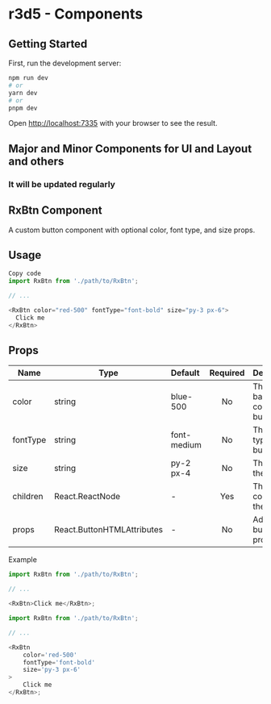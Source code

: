 # r3d5 - Components

## Getting Started

First, run the development server:

```bash
npm run dev
# or
yarn dev
# or
pnpm dev
```

Open [http://localhost:7335](http://localhost:7335) with your browser to see the result.

## Major and Minor Components for UI and Layout and others

### It will be updated regularly

## RxBtn Component

A custom button component with optional color, font type, and size props.

## Usage

```javascript
Copy code
import RxBtn from './path/to/RxBtn';

// ...

<RxBtn color="red-500" fontType="font-bold" size="py-3 px-6">
  Click me
</RxBtn>
```

## Props

| Name     | Type                                          | Default     | Required | Description                         |
| -------- | --------------------------------------------- | :---------- | :------: | :---------------------------------- |
| color    | string                                        | blue-500    |    No    | The background color of the button. |
| fontType | string                                        | font-medium |    No    | The font type of the button.        |
| size     | string                                        | py-2 px-4   |    No    | The size of the button.             |
| children | React.ReactNode                               | -           |   Yes    | The content of the button.          |
| props    | React.ButtonHTMLAttributes<HTMLButtonElement> | -           |    No    | Additional button props.            |

Example

```javascript
import RxBtn from './path/to/RxBtn';

// ...

<RxBtn>Click me</RxBtn>;
```

```javascript
import RxBtn from './path/to/RxBtn';

// ...

<RxBtn
	color='red-500'
	fontType='font-bold'
	size='py-3 px-6'
>
	Click me
</RxBtn>;
```
